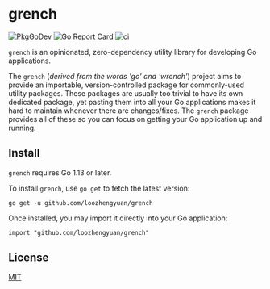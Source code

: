 # grench

[![PkgGoDev](https://pkg.go.dev/badge/github.com/loozhengyuan/grench)](https://pkg.go.dev/github.com/loozhengyuan/grench)
[![Go Report Card](https://goreportcard.com/badge/github.com/loozhengyuan/grench)](https://goreportcard.com/report/github.com/loozhengyuan/grench)
![ci](https://github.com/loozhengyuan/grench/workflows/ci/badge.svg)

`grench` is an opinionated, zero-dependency utility library for developing Go applications.

The `grench` (_derived from the words 'go' and 'wrench'_) project aims to provide an importable, version-controlled package for commonly-used utility packages. These packages are usually too trivial to have its own dedicated package, yet pasting them into all your Go applications makes it hard to maintain whenever there are changes/fixes. The `grench` package provides all of these so you can focus on getting your Go application up and running.

## Install

`grench` requires Go 1.13 or later.

To install `grench`, use `go get` to fetch the latest version:

```shell
go get -u github.com/loozhengyuan/grench
```

Once installed, you may import it directly into your Go application:

```shell
import "github.com/loozhengyuan/grench"
```

## License

[MIT](https://choosealicense.com/licenses/mit/)
